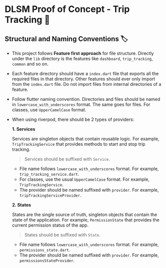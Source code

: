 # DLSM Proof of Concept - Trip Tracking 🚗

## Structural and Naming Conventions 🏷️

- This project follows **Feature first approach** for file structure. Directly under the `lib` directory is the features like `dashboard`, `trip_tracking`, `common` and so on.

- Each feature directory should have a `index.dart` file that exports all the required files in that directory. Other features should ever only import from the `index.dart` file. Do not import files from internal directories of a feature.

- Follow flutter naming convention. Directories and files should be named in `lowercase_with_underscores` format. The same goes for files. For classes, use `UpperCamelCase` format.

- When using riverpod, there should be 2 types of providers:

    **1. Services**

    Services are singleton objects that contain reusable logic. For example, `TripTrackingService` that provides methods to start and stop trip tracking.

    > Services should be suffixed with `Service`.

    - File name follows `lowercase_with_underscores` format. For example, `trip_tracking_service.dart`.
    - For classes, use the usual `UpperCamelCase` format. For example, `TripTrackingService`.
    - The provider should be named suffixed with `provider`. For example, `tripTrackingServiceProvider`.

    **2. States**

    States are the single source of truth, singleton objects that contain the state of the application. For example, `PermissionState` that provides the current permission status of the app.

    > States should be suffixed with `State`.

    - File name follows `lowercase_with_underscores` format. For example, `permissions_state.dart`.
    - The provider should be named suffixed with `provider`. For example, `permissionsStateProvider`.

